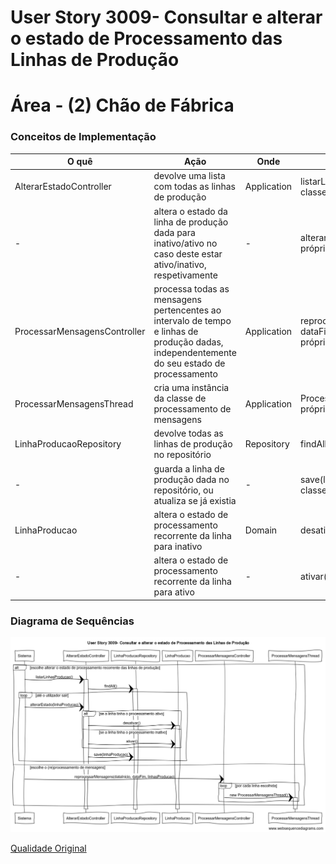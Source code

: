 # User Story 3009- Consultar e alterar o estado de Processamento das Linhas de Produção

# Área - (2) Chão de Fábrica

### Conceitos de Implementação

| O quê                        | Ação                                                         | Onde        | Método                                                       |
| ---------------------------- | ------------------------------------------------------------ | ----------- | ------------------------------------------------------------ |
| AlterarEstadoController      | devolve uma lista com todas as linhas de produção            | Application | listarLinhasProducao() na própria classe                     |
| -                            | altera o estado da linha de produção dada para inativo/ativo no caso deste estar ativo/inativo, respetivamente | -           | alterarEstado(linhaProducao) na própria classe               |
| ProcessarMensagensController | processa todas as mensagens pertencentes ao intervalo de tempo e linhas de produção dadas, independentemente do seu estado de processamento | Application | reprocessarMensagens(dataInicio, dataFim, linhasProducao) na própria classe |
| ProcessarMensagensThread     | cria uma instância da classe de processamento de mensagens   | Application | ProcessarMensagensThread() na própria classe                 |
| LinhaProducaoRepository      | devolve todas as linhas de produção no repositório           | Repository  | findAll() na própria classe                                  |
| -                            | guarda a linha de produção dada no repositório, ou atualiza se já existia | -           | save(linhaProducao) na própria classe                        |
| LinhaProducao                | altera o estado de processamento recorrente da linha para inativo | Domain      | desativar() na própria classe                                |
| -                            | altera o estado de processamento recorrente da linha para ativo | -           | ativar() na própria classe                                   |

### Diagrama de Sequências

![](../../diagrams/3009/3009_SD.png)

[Qualidade Original](https://bitbucket.org/1181056/lei_isep_2019_20_sem4_2di_1170894_1180871_1181053_1181056_1180/src/master/documentation/USER%20STORIES/diagrams/3009/3009_SD.png)